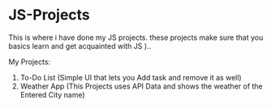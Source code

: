 # JS-Projects
This is where i have done my JS projects. 
these projects make sure that you basics learn and get acquainted with JS )..

My Projects:
1. To-Do List (Simple UI that lets you Add task and remove it as well)
2. Weather App (This Projects uses API Data and shows the weather of the Entered City name)

